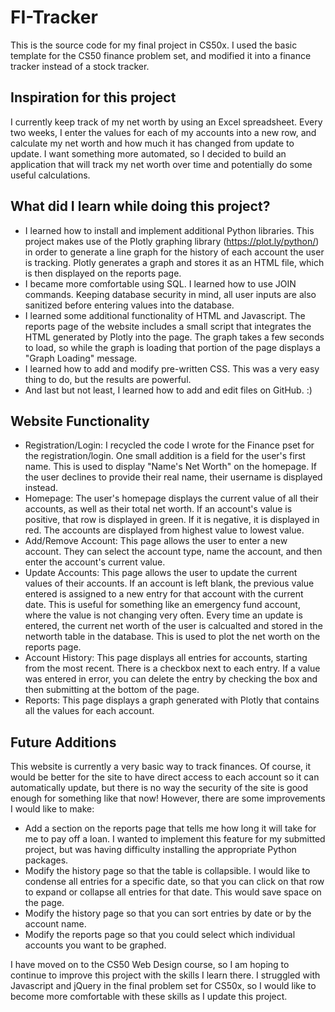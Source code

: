 # FI-Tracker
This is the source code for my final project in CS50x. I used the basic template for the CS50 finance problem set, and modified it into a finance tracker instead of a stock tracker.

## Inspiration for this project
I currently keep track of my net worth by using an Excel spreadsheet. Every two weeks, I enter the values for each of my accounts into a new row, and calculate my net worth and how much it has changed from update to update. I want something more automated, so I decided to build an application that will track my net worth over time and potentially do some useful calculations.

## What did I learn while doing this project?
  * I learned how to install and implement additional Python libraries. This project makes use of the Plotly graphing library (https://plot.ly/python/) in order to generate a line graph for the history of each account the user is tracking. Plotly generates a graph and stores it as an HTML file, which is then displayed on the reports page.
  * I became more comfortable using SQL. I learned how to use JOIN commands. Keeping database security in mind, all user inputs are also sanitized before entering values into the database.
  * I learned some additional functionality of HTML and Javascript. The reports page of the website includes a small script that integrates the HTML generated by Plotly into the page. The graph takes a few seconds to load, so while the graph is loading that portion of the page displays a "Graph Loading" message.
  * I learned how to add and modify pre-written CSS. This was a very easy thing to do, but the results are powerful.
  * And last but not least, I learned how to add and edit files on GitHub. :)

## Website Functionality
  * Registration/Login: I recycled the code I wrote for the Finance pset for the registration/login. One small addition is a field for the user's first name. This is used to display "Name's Net Worth" on the homepage. If the user declines to provide their real name, their username is displayed instead.
  * Homepage: The user's homepage displays the current value of all their accounts, as well as their total net worth. If an account's value is positive, that row is displayed in green. If it is negative, it is displayed in red. The accounts are displayed from highest value to lowest value.
  * Add/Remove Account: This page allows the user to enter a new account. They can select the account type, name the account, and then enter the account's current value.
  * Update Accounts: This page allows the user to update the current values of their accounts. If an account is left blank, the previous value entered is assigned to a new entry for that account with the current date. This is useful for something like an emergency fund account, where the value is not changing very often. Every time an update is entered, the current net worth of the user is calcualted and stored in the networth table in the database. This is used to plot the net worth on the reports page.
  * Account History: This page displays all entries for accounts, starting from the most recent. There is a checkbox next to each entry. If a value was entered in error, you can delete the entry by checking the box and then submitting at the bottom of the page.
  * Reports: This page displays a graph generated with Plotly that contains all the values for each account.

## Future Additions
This website is currently a very basic way to track finances. Of course, it would be better for the site to have direct access to each account so it can automatically update, but there is no way the security of the site is good enough for something like that now! However, there are some improvements I would like to make:
  * Add a section on the reports page that tells me how long it will take for me to pay off a loan. I wanted to implement this feature for my submitted project, but was having difficulty installing the appropriate Python packages.
  * Modify the history page so that the table is collapsible. I would like to condense all entries for a specific date, so that you can click on that row to expand or collapse all entries for that date. This would save space on the page.
  * Modify the history page so that you can sort entries by date or by the account name.
  * Modify the reports page so that you could select which individual accounts you want to be graphed.

I have moved on to the CS50 Web Design course, so I am hoping to continue to improve this project with the skills I learn there. I struggled with Javascript and jQuery in the final problem set for CS50x, so I would like to become more comfortable with these skills as I update this project.
